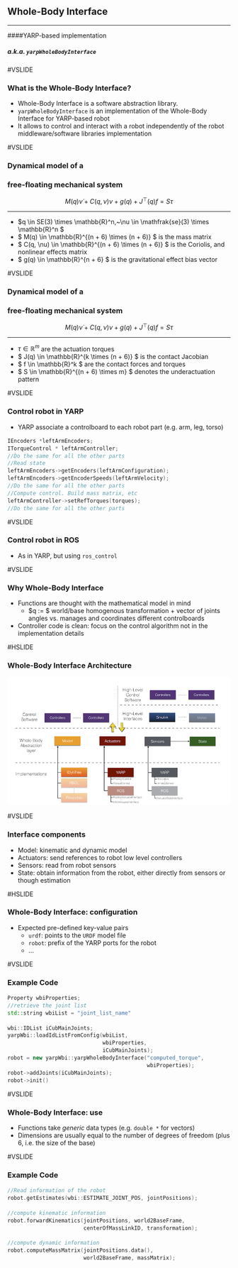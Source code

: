 ## Whole-Body Interface
---
####YARP-based implementation
##### a.k.a. `yarpWholeBodyInterface`

#VSLIDE

### What is the Whole-Body Interface?

- Whole-Body Interface is a software abstraction library.
- `yarpWholeBodyInterface` is an implementation of the Whole-Body Interface for YARP-based robot
- It allows to control and interact with a robot independently of the robot middleware/software libraries implementation

#VSLIDE

### Dynamical model of a
### free-floating mechanical system

$$ M(q) \dot{\nu} + C(q, \nu) \nu + g(q) + J^\top(q) f = S \tau $$

---

- $q \in SE(3) \times \mathbb{R}^n,~\nu \in \mathfrak{se}(3) \times \mathbb{R}^n $
- $ M(q) \in \mathbb{R}^{(n + 6) \times (n + 6)} $ is the mass matrix
- $ C(q, \nu) \in \mathbb{R}^{(n + 6) \times (n + 6)} $ is the Coriolis, and nonlinear effects matrix
- $ g(q) \in \mathbb{R}^{n + 6} $ is the gravitational effect bias vector

#VSLIDE

### Dynamical model of a
### free-floating mechanical system

$$ M(q) \dot{\nu} + C(q, \nu) \nu + g(q) + J^\top(q) f = S \tau $$

---

- $\tau \in \mathbb{R}^m$ are the actuation torques
- $ J(q) \in \mathbb{R}^{k \times (n + 6)} $ is the contact Jacobian
- $ f \in \mathbb{R}^k $ are the contact forces and torques
- $ S \in \mathbb{R}^{(n + 6) \times m} $ denotes the underactuation pattern

#VSLIDE

### Control robot in YARP

- YARP associate a controlboard to each robot part  (e.g. arm, leg, torso)

```cpp
IEncoders *leftArmEncoders;
ITorqueControl * leftArmController;
//Do the same for all the other parts
//Read state
leftArmEncoders->getEncoders(leftArmConfiguration);
leftArmEncoders->getEncoderSpeeds(leftArmVelocity);
//Do the same for all the other parts
//Compute control. Build mass matrix, etc
leftArmController->setRefTorques(torques);
//Do the same for all the other parts
```

#VSLIDE

### Control robot in ROS

- As in YARP, but using `ros_control`


#VSLIDE
### Why Whole-Body Interface

- Functions are thought with the mathematical model in mind
     - $q := $  world/base homogenous transformation $+$ vector of joints angles vs. manages and coordinates different controlboards
- Controller code is clean: focus on the control algorithm not in the implementation details


#HSLIDE

### Whole-Body Interface Architecture

![wbiDiagram](presentation/wbi-scheme.png)

#VSLIDE

### Interface components

- Model: kinematic and dynamic model
- Actuators: send references to robot low level controllers
- Sensors: read from robot sensors
- State: obtain information from the robot, either directly from sensors or though estimation

#HSLIDE



### Whole-Body Interface: configuration

- Expected pre-defined key-value pairs
    - `urdf`: points to the `URDF` model file
    - `robot`: prefix of the YARP ports for the robot
    - ...

#VSLIDE

### Example Code

```c++
Property wbiProperties;
//retrieve the joint list
std::string wbiList = "joint_list_name"

wbi::IDList iCubMainJoints;
yarpWbi::loadIdListFromConfig(wbiList, 
                              wbiProperties, 
                              iCubMainJoints);
robot = new yarpWbi::yarpWholeBodyInterface("computed_torque", 
                                            wbiProperties);
robot->addJoints(iCubMainJoints);
robot->init()

```

#VSLIDE

### Whole-Body Interface: use

- Functions take *generic* data types (e.g. `double *` for vectors)
- Dimensions are usually equal to the number of degrees of freedom (plus $6$, i.e. the size of the base)

#VSLIDE

### Example Code

```c++
//Read information of the robot
robot.getEstimates(wbi::ESTIMATE_JOINT_POS, jointPositions);

//compute kinematic information
robot.forwardKinematics(jointPositions, world2BaseFrame, 
                        centerOfMassLinkID, transformation);

//compute dynamic information
robot.computeMassMatrix(jointPositions.data(), 
                        world2BaseFrame, massMatrix);
```
